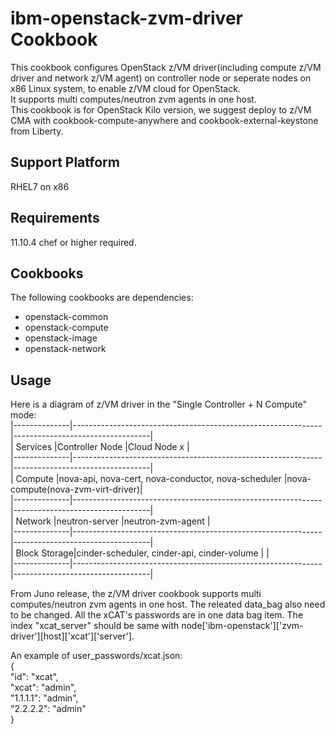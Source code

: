ibm-openstack-zvm-driver Cookbook
=================================
This cookbook configures OpenStack z/VM driver(including compute z/VM driver and network z/VM agent) on controller node or seperate nodes on x86 Linux system, to enable z/VM cloud for OpenStack.  
It supports multi computes/neutron zvm agents in one host.  
This cookbook is for OpenStack Kilo version, we suggest deploy to z/VM CMA with cookbook-compute-anywhere and cookbook-external-keystone from Liberty.

Support Platform
--------
RHEL7 on x86

Requirements
------------
11.10.4 chef or higher required.

Cookbooks
---------

The following cookbooks are dependencies:

* openstack-common
* openstack-compute
* openstack-image
* openstack-network

Usage
-----

Here is a diagram of z/VM driver in the "Single Controller + N Compute" mode:  
|--------------|--------------------------------------------------------------|----------------------------------|  
| Services     |Controller Node                                               |Cloud Node x                      |  
|--------------|--------------------------------------------------------------|----------------------------------|  
| Compute      |nova-api, nova-cert, nova-conductor, nova-scheduler           |nova-compute(nova-zvm-virt-driver)|  
|--------------|--------------------------------------------------------------|----------------------------------|  
| Network      |neutron-server                                                |neutron-zvm-agent                 |  
|--------------|--------------------------------------------------------------|----------------------------------|  
| Block Storage|cinder-scheduler, cinder-api, cinder-volume                   |                                  |  
|--------------|--------------------------------------------------------------|----------------------------------|  

From Juno release, the z/VM driver cookbook supports multi computes/neutron zvm agents in one host. 
The releated data_bag also need to be changed. All the xCAT's passwords are in one data bag item.
The index "xcat_server" should be same with node['ibm-openstack']['zvm-driver'][host]['xcat']['server'].

An example of user_passwords/xcat.json:  
{  
  "id": "xcat",  
  "xcat": "admin",  
  "1.1.1.1": "admin",  
  "2.2.2.2": "admin"  
}
